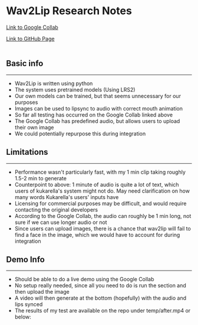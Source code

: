 # Wav2Lip Research Notes
[Link to Google Collab](https://j.mp/wav2lip)

[Link to GitHub Page](https://github.com/Rudrabha/Wav2Lip)
<br>
<br>

## Basic info
<hr>

- Wav2Lip is written using python
- The system uses pretrained models (Using LRS2)
- Our own models can be trained, but that seems unnecessary for our purposes
- Images can be used to lipsync to audio with correct mouth animation
- So far all testing has occurred on the Google Collab linked above
- The Google Collab has predefined audio, but allows users to upload their own image
- We could potentially repurpose this during integration

## Limitations
<hr>

- Performance wasn't particularly fast, with my 1 min clip taking roughly 1.5-2 min to generate
- Counterpoint to above: 1 minute of audio is quite a lot of text, which users of kukarella's system might not do. May need clarification on how many words Kukarella's users' inputs have
- Licensing for commercial purposes may be difficult, and would require contacting the original developers
- According to the Google Collab, the audio can roughly be 1 min long, not sure if we can use longer audio or not
- Since users can upload images, there is a chance that wav2lip will fail to find a face in the image, which we would have to account for during integration

## Demo Info
<hr>

- Should be able to do a live demo using the Google Collab
- No setup really needed, since all you need to do is run the section and then upload the image
- A video will then generate at the bottom (hopefully) with the audio and lips synced
- The results of my test are available on the repo under temp/after.mp4 or below:

